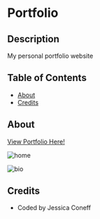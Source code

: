 # Portfolio


## Description 
My personal portfolio website

## Table of Contents


* [About](#about)
* [Credits](#credits)


## About
[View Portfolio Here!](https://jconeff.github.io/coneff.portfolio/)
 
 ![home](https://user-images.githubusercontent.com/65797801/107464045-6a891080-6b2d-11eb-9674-ff92d381bd48.png)
 
 ![bio](https://user-images.githubusercontent.com/65797801/107464074-7aa0f000-6b2d-11eb-85b2-5ba7342e3bcf.png)
 
 



## Credits
* Coded by Jessica Coneff
